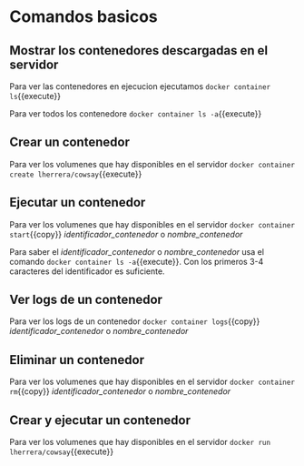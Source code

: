 # Comandos basicos

## Mostrar los contenedores descargadas en el servidor
Para ver las contenedores en ejecucion ejecutamos ``docker container ls``{{execute}}

Para ver todos los contenedore ``docker container ls -a``{{execute}}

## Crear un contenedor
Para ver los volumenes que hay disponibles en el servidor ``docker container create lherrera/cowsay``{{execute}}

## Ejecutar un contenedor
Para ver los volumenes que hay disponibles en el servidor ``docker container start``{{copy}} *identificador_contenedor* o *nombre_contenedor*

Para saber el *identificador_contenedor* o *nombre_contenedor* usa el comando ``docker container ls -a``{{execute}}. Con los primeros 3-4 caracteres del identificador es suficiente.

## Ver logs de un contenedor 
Para ver los logs de un contenedor ``docker container logs``{{copy}} *identificador_contenedor* o *nombre_contenedor*

## Eliminar un contenedor
Para ver los volumenes que hay disponibles en el servidor ``docker container rm``{{copy}} *identificador_contenedor* o *nombre_contenedor*

## Crear y ejecutar un contenedor
Para ver los volumenes que hay disponibles en el servidor ``docker run lherrera/cowsay``{{execute}}